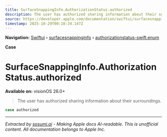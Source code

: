 ```yaml
---
title: SurfaceSnappingInfo.AuthorizationStatus.authorized
description: The user has authorized sharing information about their surroundings.
source: https://developer.apple.com/documentation/swiftui/surfacesnappinginfo/authorizationstatus-swift.enum/authorized
timestamp: 2025-10-29T00:10:34.147Z
---
```


**Navigation:** [Swiftui](/documentation/swiftui) › [surfacesnappinginfo](/documentation/swiftui/surfacesnappinginfo) › [authorizationstatus-swift.enum](/documentation/swiftui/surfacesnappinginfo/authorizationstatus-swift.enum)

**Case**

# SurfaceSnappingInfo.AuthorizationStatus.authorized

**Available on:** visionOS 26.0+

> The user has authorized sharing information about their surroundings.

```swift
case authorized
```

---

*Extracted by [sosumi.ai](https://sosumi.ai) - Making Apple docs AI-readable.*
*This is unofficial content. All documentation belongs to Apple Inc.*
